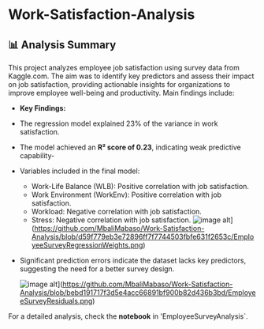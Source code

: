 # Work-Satisfaction-Analysis

## 📊 Analysis Summary
This project analyzes employee job satisfaction using survey data from Kaggle.com. The aim was to identify key predictors and assess their impact
on job satisfaction, providing actionable insights for organizations to improve employee well-being and productivity.
Main findings include:

- **Key Findings:**
- The regression model explained 23% of  the variance in work satisfaction. 
  
- The model achieved an **R² score of 0.23**, indicating weak predictive capability-
  
- Variables included in the final model:
   - Work-Life Balance (WLB): Positive correlation with job satisfaction.
   - Work Environment (WorkEnv): Positive correlation with job satisfaction.
   - Workload: Negative correlation with job satisfaction.
   - Stress: Negative correlation with job satisfaction.
     ![image alt]([)](https://github.com/MbaliMabaso/Work-Satisfaction-Analysis/blob/d59f779eb3e72896ff7f7744503fbfe631f2653c/EmployeeSurveyRegressionWeights.png)
     
- Significant prediction errors indicate the dataset lacks key predictors, suggesting the need for a better survey design.

  ![image alt]([)](https://github.com/MbaliMabaso/Work-Satisfaction-Analysis/blob/bebd191717f3d5e4acc66891bf900b82d436b3bd/EmployeeSurveyResiduals.png)
  
For a detailed analysis, check the **notebook** in 'EmployeeSurveyAnalysis`.[
](https://github.com/MbaliMabaso/Work-Satisfaction-Analysis/blob/8b29a30bb04a7fff014805aa607b194bab7e97d9/EmployeeSurveyAnalysis.ipynb)


